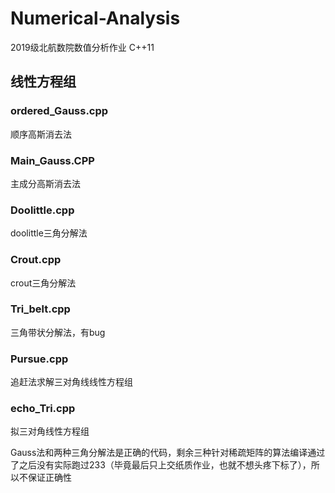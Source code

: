 # Numerical-Analysis
2019级北航数院数值分析作业
C++11
## 线性方程组
### ordered_Gauss.cpp
顺序高斯消去法
### Main_Gauss.CPP
主成分高斯消去法
### Doolittle.cpp
doolittle三角分解法
### Crout.cpp
crout三角分解法
### Tri_belt.cpp
三角带状分解法，有bug
### Pursue.cpp
追赶法求解三对角线线性方程组
### echo_Tri.cpp
拟三对角线性方程组

Gauss法和两种三角分解法是正确的代码，剩余三种针对稀疏矩阵的算法编译通过了之后没有实际跑过233（毕竟最后只上交纸质作业，也就不想头疼下标了），所以不保证正确性
